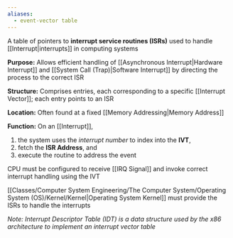 ```yaml
---
aliases:
  - event-vector table
---
```

A table of pointers to **interrupt service routines (ISRs)** used to handle [[Interrupt|interrupts]] in computing systems

**Purpose:** Allows efficient handling of [[Asynchronous Interrupt|Hardware Interrupt]] and [[System Call (Trap)|Software Interrupt]] by directing the process to the correct ISR

**Structure:** Comprises entries, each corresponding to a specific [[Interrupt Vector]]; each entry points to an ISR

**Location:** Often found at a fixed [[Memory Addressing|Memory Address]] 

**Function:** On an [[Interrupt]], 
1. the system uses the *interrupt number* to index into the **IVT**, 
2. fetch the **ISR Address**, and 
3. execute the routine to address the event

CPU must be configured to receive [[IRQ Signal]] and invoke correct interrupt handling using the IVT

[[Classes/Computer System Engineering/The Computer System/Operating System (OS)/Kernel/Kernel|Operating System Kernel]] must provide the ISRs to handle the interrupts

*Note: Interrupt Descriptor Table (IDT) is a data structure used by the x86 architecture to implement an interrupt vector table*